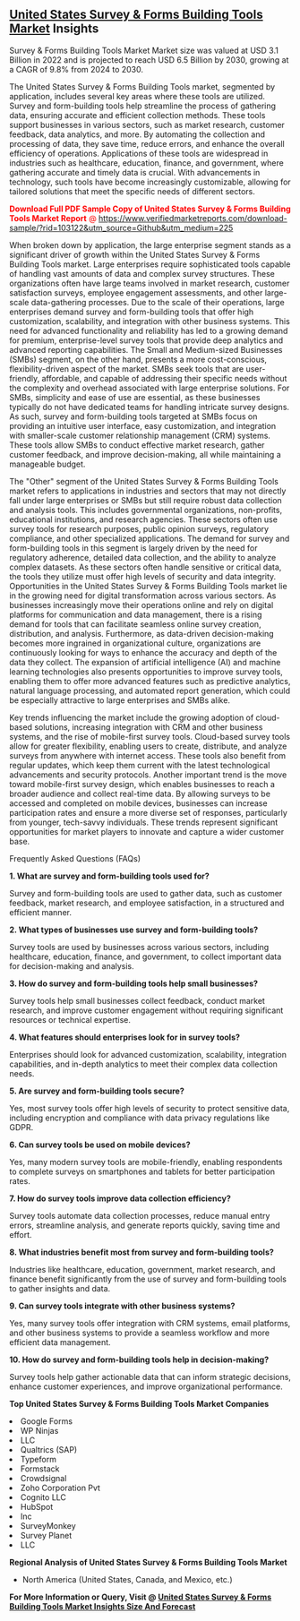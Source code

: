<h2><a href="https://www.verifiedmarketreports.com/download-sample/?rid=103122&amp;utm_source=Github&amp;utm_medium=225" target="_blank">United States Survey & Forms Building Tools Market</a> Insights</h2><p>Survey & Forms Building Tools Market Market size was valued at USD 3.1 Billion in 2022 and is projected to reach USD 6.5 Billion by 2030, growing at a CAGR of 9.8% from 2024 to 2030.</p><p> <p>The United States Survey & Forms Building Tools market, segmented by application, includes several key areas where these tools are utilized. Survey and form-building tools help streamline the process of gathering data, ensuring accurate and efficient collection methods. These tools support businesses in various sectors, such as market research, customer feedback, data analytics, and more. By automating the collection and processing of data, they save time, reduce errors, and enhance the overall efficiency of operations. Applications of these tools are widespread in industries such as healthcare, education, finance, and government, where gathering accurate and timely data is crucial. With advancements in technology, such tools have become increasingly customizable, allowing for tailored solutions that meet the specific needs of different sectors. <p><span class=""><span style="color: #ff0000;"><strong>Download Full PDF Sample Copy of United States Survey & Forms Building Tools Market Report</strong> @ </span><a href="https://www.verifiedmarketreports.com/download-sample/?rid=103122&amp;utm_source=Github&amp;utm_medium=225" target="_blank">https://www.verifiedmarketreports.com/download-sample/?rid=103122&amp;utm_source=Github&amp;utm_medium=225</a></span></p></p> <p>When broken down by application, the large enterprise segment stands as a significant driver of growth within the United States Survey & Forms Building Tools market. Large enterprises require sophisticated tools capable of handling vast amounts of data and complex survey structures. These organizations often have large teams involved in market research, customer satisfaction surveys, employee engagement assessments, and other large-scale data-gathering processes. Due to the scale of their operations, large enterprises demand survey and form-building tools that offer high customization, scalability, and integration with other business systems. This need for advanced functionality and reliability has led to a growing demand for premium, enterprise-level survey tools that provide deep analytics and advanced reporting capabilities. The Small and Medium-sized Businesses (SMBs) segment, on the other hand, presents a more cost-conscious, flexibility-driven aspect of the market. SMBs seek tools that are user-friendly, affordable, and capable of addressing their specific needs without the complexity and overhead associated with large enterprise solutions. For SMBs, simplicity and ease of use are essential, as these businesses typically do not have dedicated teams for handling intricate survey designs. As such, survey and form-building tools targeted at SMBs focus on providing an intuitive user interface, easy customization, and integration with smaller-scale customer relationship management (CRM) systems. These tools allow SMBs to conduct effective market research, gather customer feedback, and improve decision-making, all while maintaining a manageable budget. <p>The "Other" segment of the United States Survey & Forms Building Tools market refers to applications in industries and sectors that may not directly fall under large enterprises or SMBs but still require robust data collection and analysis tools. This includes governmental organizations, non-profits, educational institutions, and research agencies. These sectors often use survey tools for research purposes, public opinion surveys, regulatory compliance, and other specialized applications. The demand for survey and form-building tools in this segment is largely driven by the need for regulatory adherence, detailed data collection, and the ability to analyze complex datasets. As these sectors often handle sensitive or critical data, the tools they utilize must offer high levels of security and data integrity. Opportunities in the United States Survey & Forms Building Tools market lie in the growing need for digital transformation across various sectors. As businesses increasingly move their operations online and rely on digital platforms for communication and data management, there is a rising demand for tools that can facilitate seamless online survey creation, distribution, and analysis. Furthermore, as data-driven decision-making becomes more ingrained in organizational culture, organizations are continuously looking for ways to enhance the accuracy and depth of the data they collect. The expansion of artificial intelligence (AI) and machine learning technologies also presents opportunities to improve survey tools, enabling them to offer more advanced features such as predictive analytics, natural language processing, and automated report generation, which could be especially attractive to large enterprises and SMBs alike.</p> <p>Key trends influencing the market include the growing adoption of cloud-based solutions, increasing integration with CRM and other business systems, and the rise of mobile-first survey tools. Cloud-based survey tools allow for greater flexibility, enabling users to create, distribute, and analyze surveys from anywhere with internet access. These tools also benefit from regular updates, which keep them current with the latest technological advancements and security protocols. Another important trend is the move toward mobile-first survey design, which enables businesses to reach a broader audience and collect real-time data. By allowing surveys to be accessed and completed on mobile devices, businesses can increase participation rates and ensure a more diverse set of responses, particularly from younger, tech-savvy individuals. These trends represent significant opportunities for market players to innovate and capture a wider customer base.</p> <p>Frequently Asked Questions (FAQs)</p> <p><b>1. What are survey and form-building tools used for?</b></p> <p>Survey and form-building tools are used to gather data, such as customer feedback, market research, and employee satisfaction, in a structured and efficient manner.</p> <p><b>2. What types of businesses use survey and form-building tools?</b></p> <p>Survey tools are used by businesses across various sectors, including healthcare, education, finance, and government, to collect important data for decision-making and analysis.</p> <p><b>3. How do survey and form-building tools help small businesses?</b></p> <p>Survey tools help small businesses collect feedback, conduct market research, and improve customer engagement without requiring significant resources or technical expertise.</p> <p><b>4. What features should enterprises look for in survey tools?</b></p> <p>Enterprises should look for advanced customization, scalability, integration capabilities, and in-depth analytics to meet their complex data collection needs.</p> <p><b>5. Are survey and form-building tools secure?</b></p> <p>Yes, most survey tools offer high levels of security to protect sensitive data, including encryption and compliance with data privacy regulations like GDPR.</p> <p><b>6. Can survey tools be used on mobile devices?</b></p> <p>Yes, many modern survey tools are mobile-friendly, enabling respondents to complete surveys on smartphones and tablets for better participation rates.</p> <p><b>7. How do survey tools improve data collection efficiency?</b></p> <p>Survey tools automate data collection processes, reduce manual entry errors, streamline analysis, and generate reports quickly, saving time and effort.</p> <p><b>8. What industries benefit most from survey and form-building tools?</b></p> <p>Industries like healthcare, education, government, market research, and finance benefit significantly from the use of survey and form-building tools to gather insights and data.</p> <p><b>9. Can survey tools integrate with other business systems?</b></p> <p>Yes, many survey tools offer integration with CRM systems, email platforms, and other business systems to provide a seamless workflow and more efficient data management.</p> <p><b>10. How do survey and form-building tools help in decision-making?</b></p> <p>Survey tools help gather actionable data that can inform strategic decisions, enhance customer experiences, and improve organizational performance.</p> </p><p><strong>Top United States Survey & Forms Building Tools Market Companies</strong></p><div data-test-id=""><p><li>Google Forms</li><li> WP Ninjas</li><li>LLC</li><li> Qualtrics (SAP)</li><li> Typeform</li><li> Formstack</li><li> Crowdsignal</li><li> Zoho Corporation Pvt</li><li> Cognito LLC</li><li> HubSpot</li><li>Inc</li><li> SurveyMonkey</li><li> Survey Planet</li><li>LLC</li></p><div><strong>Regional Analysis of&nbsp;United States Survey & Forms Building Tools Market</strong></div><ul><li dir="ltr"><p dir="ltr">North America&nbsp;(United States, Canada, and Mexico, etc.)</p></li></ul><p><strong>For More Information or Query, Visit @&nbsp;</strong><strong><a href="https://www.verifiedmarketreports.com/product/global-survey-forms-building-tools-market-growth-status-and-outlook-2019-2024/?utm_source=Github&amp;utm_medium=225" target="_blank">United States Survey & Forms Building Tools Market Insights Size And Forecast</a></strong></p></div>
